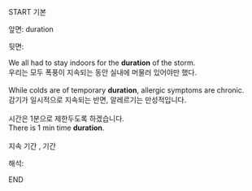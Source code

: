 START
기본

앞면:
duration


뒷면:
<div>We all had to stay indoors for the <strong>duration</strong> of the storm. </div><div>우리는 모두 폭풍이 지속되는 동안 실내에 머물러 있어야만 했다.</div><div><br></div><div><div>While colds are of temporary <strong>duration</strong>, allergic symptoms are chronic. </div><div><div>감기가 일시적으로 지속되는 반면, 알레르기는 만성적입니다.</div></div></div><div><br></div><div><div><div>시간은 1분으로 제한두도록 하겠습니다.</div></div><div><div>There is 1 min time <strong>duration</strong>.</div></div></div><div><br></div><div>지속 기간 , 기간</div>


해석:

END